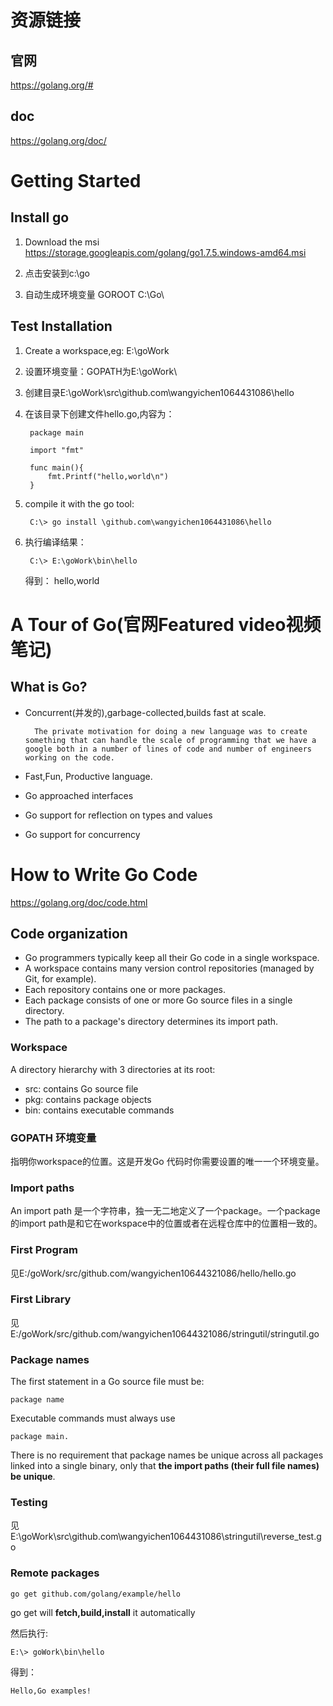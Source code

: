 # 资源链接
## 官网
<https://golang.org/#>
## doc
<https://golang.org/doc/>


# Getting Started
## Install go
1. Download the msi <https://storage.googleapis.com/golang/go1.7.5.windows-amd64.msi>

2. 点击安装到c:\go
3. 自动生成环境变量 GOROOT  C:\Go\

## Test Installation
1. Create a workspace,eg: E:\goWork
2. 设置环境变量：GOPATH为E:\goWork\
3. 创建目录E:\goWork\src\github.com\wangyichen1064431086\hello
4. 在该目录下创建文件hello.go,内容为：

		package main
		
		import "fmt"
		
		func main(){
			fmt.Printf("hello,world\n")
		}

5. compile it with the go tool:

		C:\> go install \github.com\wangyichen1064431086\hello

6. 执行编译结果：

		C:\> E:\goWork\bin\hello

	得到：
		hello,world

# A Tour of Go(官网Featured video视频笔记)
## What is Go?
- Concurrent(并发的),garbage-collected,builds fast at scale.

		The private motivation for doing a new language was to create something that can handle the scale of programming that we have a google both in a number of lines of code and number of engineers working on the code.

- Fast,Fun, Productive language.
- Go approached interfaces
- Go support for reflection on types and values
- Go support for concurrency

# How to Write Go Code
<https://golang.org/doc/code.html>
## Code organization
- Go programmers typically keep all their Go code in a single workspace.
- A workspace contains many version control repositories (managed by Git, for example).
- Each repository contains one or more packages.
- Each package consists of one or more Go source files in a single directory.
- The path to a package's directory determines its import path.

### Workspace
A directory hierarchy with 3 directories at its root:

- src: contains Go source file
- pkg: contains package objects
- bin: contains executable commands

### GOPATH 环境变量
指明你workspace的位置。这是开发Go 代码时你需要设置的唯一一个环境变量。

### Import paths
An import path 是一个字符串，独一无二地定义了一个package。一个package的import path是和它在workspace中的位置或者在远程仓库中的位置相一致的。

### First Program
见E:/goWork/src/github.com/wangyichen10644321086/hello/hello.go

### First Library
见E:/goWork/src/github.com/wangyichen10644321086/stringutil/stringutil.go

### Package names
The first statement in a Go source file must be:
	
	package name

Executable commands must always use 

	package main.

There is no requirement that package names be unique across all packages linked into a single binary, only that **the import paths (their full file names) be unique**.

### Testing
见E:\goWork\src\github.com\wangyichen1064431086\stringutil\reverse_test.go

### Remote packages

  	go get github.com/golang/example/hello

go get will **fetch,build,install** it automatically

然后执行:

	E:\> goWork\bin\hello

得到：

	Hello,Go examples!